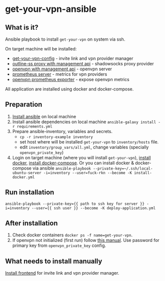 # get-your-vpn-ansible

## What is it?

Ansible playbook to install `get-your-vpn` on system via ssh.

On target machine will be installed:
- [get-your-vpn-config](https://github.com/Tan4ek/get-your-vpn-config) - invite link and vpn provider manager
- [outline-ss proxy with management api](https://github.com/Tan4ek/outline-ss-server-user-manager) - shadowsocks proxy provider
- [openvpn with management api](https://github.com/Tan4ek/openvpn-http-api) - openvpn server
- [prometheus server](https://prometheus.io/) - metrics for vpn providers
- [openvpn prometheus exporter](https://github.com/kumina/openvpn_exporter) - expose openvpn metrics

All application are installed using docker and docker-compose.

## Preparation

1. [Install ansible](https://docs.ansible.com/ansible/latest/installation_guide/intro_installation.html) on local machine
2. Install ansible dependencies on local machine
`ansible-galaxy install -r requirements.yml`
3. Prepare ansible-inventory, variables and secrets. 
   - `cp -r inventory-example inventory`
   - set host where will be installed `get-your-vpn` to `inventory/hosts` file.
   - edit `inventory/group_vars/all.yml`, change variables (specially `openvpn_private_key`)  
4. Login on target machine (where you will install `get-your-vpn`), [install docker](https://docs.docker.com/engine/install/), [install docker-compose](https://docs.docker.com/compose/install/). Or you can install docker & docker-compose via ansible
`ansible-playbook --private-key=~/.ssh/local-ubuntu-server -i=inventory --user=fuck-rkn --become -K install-docker.yml`

## Run installation

`ansible-playbook --private-key={{ path to ssh key for server }} -i=inventory --user={{ ssh user }} --become -K deploy-application.yml`

## After installation

1. Check docker containers `docker ps -f name=get-your-vpn`.
2. If openvpn not initialized (first run) follow [this manual](https://github.com/kylemanna/docker-openvpn/blob/master/docs/docker-compose.md). Use password for primary key from `openvpn_private_key` config.

## What needs to install manually  

[Install frontend](https://github.com/TimAle/get-your-vpn-config-ui) for invite link and vpn provider manager. 
